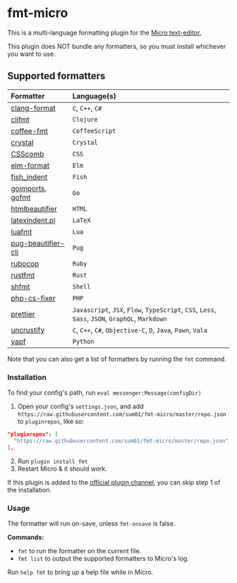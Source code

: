 # fmt-micro

This is a multi-language formatting plugin for the
[Micro text-editor.](https://github.com/zyedidia/micro)

This plugin does NOT bundle any formatters, so you must install whichever you
want to use.

## Supported formatters

| Formatter            | Language(s)                                                                                     |
| :------------------- | :---------------------------------------------------------------------------------------------- |
| [clang-format]       | `C`, `C++`, `C#`                                                                                |
| [cljfmt]             | `Clojure`                                                                                       |
| [coffee-fmt]         | `CoffeeScript`                                                                                  |
| [crystal]            | `Crystal`                                                                                       |
| [CSScomb]            | `CSS`                                                                                           |
| [elm-format]         | `Elm`                                                                                           |
| [fish_indent]        | `Fish`                                                                                          |
| [goimports], [gofmt] | `Go`                                                                                            |
| [htmlbeautifier]     | `HTML`                                                                                          |
| [latexindent.pl]     | `LaTeX`                                                                                         |
| [luafmt]             | `Lua`                                                                                           |
| [pug-beautifier-cli] | `Pug`                                                                                           |
| [rubocop]            | `Ruby`                                                                                          |
| [rustfmt]            | `Rust`                                                                                          |
| [shfmt]              | `Shell`                                                                                         |
| [php-cs-fixer]       | `PHP`                                                                                           |
| [prettier]           | `Javascript`, `JSX`, `Flow`, `TypeScript`, `CSS`, `Less`, `Sass`, `JSON`, `GraphQL`, `Markdown` |
| [uncrustify]         | `C`, `C++`, `C#`, `Objective-C`, `D`, `Java`, `Pawn`, `Vala`                                    |
| [yapf]               | `Python`                                                                                        |

Note that you can also get a list of formatters by running the `fmt` command.

### Installation

To find your config's path, run `eval messenger:Message(configDir)`

1. Open your config's `settings.json`, and add
   `https://raw.githubusercontent.com/sum01/fmt-micro/master/repo.json` to
   `pluginrepos`, like so:

```json
"pluginrepos": [
  "https://raw.githubusercontent.com/sum01/fmt-micro/master/repo.json"
],
```

2. Run `plugin install fmt`
3. Restart Micro & it should work.

If this plugin is added to the
[official plugin channel](https://github.com/micro-editor/plugin-channel), you
can skip step 1 of the installation.

### Usage

The formatter will run on-save, unless `fmt-onsave` is false.

**Commands:**

* `fmt` to run the formatter on the current file.
* `fmt list` to output the supported formatters to Micro's log.

Run `help fmt` to bring up a help file while in Micro.

<!-- Table links to make the table easier to read in source -->

[clang-format]: https://clang.llvm.org/docs/ClangFormat.html
[cljfmt]: https://github.com/snoe/node-cljfmt
[coffee-fmt]: https://github.com/sterpe/coffee-fmt
[crystal]: https://github.com/crystal-lang/crystal
[csscomb]: https://github.com/csscomb/csscomb.js
[elm-format]: https://github.com/avh4/elm-format
[fish_indent]: https://fishshell.com/docs/current/commands.html#fish_indent
[gofmt]: https://golang.org/cmd/gofmt/
[goimports]: https://godoc.org/golang.org/x/tools/cmd/goimports
[htmlbeautifier]: https://github.com/threedaymonk/htmlbeautifier
[latexindent.pl]: https://github.com/cmhughes/latexindent.pl
[luafmt]: https://github.com/trixnz/lua-fmt
[pug-beautifier-cli]: https://github.com/lgaticaq/pug-beautifier-cli
[rubocop]: https://github.com/bbatsov/rubocop
[rustfmt]: https://github.com/rust-lang-nursery/rustfmt
[shfmt]: https://github.com/mvdan/sh
[php-cs-fixer]: https://github.com/friendsofphp/PHP-CS-Fixer
[prettier]: https://github.com/prettier/prettier
[uncrustify]: https://github.com/uncrustify/uncrustify
[yapf]: https://github.com/google/yapf
